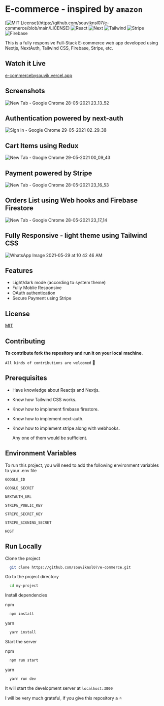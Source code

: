 # E-commerce - inspired by `amazon`
[![MIT License](https://img.shields.io/apm/l/atomic-design-ui.svg?)](https://github.com/souviknsl07/e-commerce/blob/main/LICENSE)
![React](https://img.shields.io/badge/react-v17-blue)
![Next](https://img.shields.io/badge/next-v10-yellowgreen)
![Tailwind](https://img.shields.io/badge/tailwindcss-v2-lightgreen)
![Stripe](https://img.shields.io/badge/stripe-v8-pink)
![Firebase](https://img.shields.io/badge/firebase-v8-yellow)

This is a fully responsive Full-Stack E-commerce web app developed using Nextjs, NextAuth, Tailwind CSS, Firebase, Stripe, etc.
## Watch it Live
[e-commercebysouvik.vercel.app](https://e-commercebysouvik.vercel.app)

## Screenshots
![New Tab - Google Chrome 28-05-2021 23_13_52](https://user-images.githubusercontent.com/53038576/120022750-77613f80-c00a-11eb-9b3b-0b4a9d57b760.png)
## Authentication powered by next-auth
![Sign In - Google Chrome 29-05-2021 02_29_38](https://user-images.githubusercontent.com/53038576/120041396-c6689e00-c025-11eb-860c-3a30f75e9679.png)
## Cart Items using Redux
![New Tab - Google Chrome 29-05-2021 00_09_43](https://user-images.githubusercontent.com/53038576/120030450-1db24280-c015-11eb-9a14-de77db3ebad4.png)
## Payment powered by Stripe
![New Tab - Google Chrome 28-05-2021 23_16_53](https://user-images.githubusercontent.com/53038576/120027267-c8743200-c010-11eb-91e0-d051fe01592f.png)
## Orders List using Web hooks and Firebase Firestore
![New Tab - Google Chrome 28-05-2021 23_17_14](https://user-images.githubusercontent.com/53038576/120027281-cb6f2280-c010-11eb-9fb0-73bb39d90400.png)
## Fully Responsive - light theme using Tailwind CSS
![WhatsApp Image 2021-05-29 at 10 42 46 AM](https://user-images.githubusercontent.com/53038576/120063018-bb902680-c082-11eb-9ee7-7dd5274a7c37.jpeg)

## Features

- Light/dark mode (according to system theme)
- Fully Moblie Responsive
- OAuth authentication
- Secure Payment using Stripe

## License

[MIT](https://github.com/souviknsl07/e-commerce/blob/main/LICENSE)

## Contributing

**To contribute fork the repository and run it on your local machine.**<br/>

`All kinds of contributions are welcomed` 🤝<br/>

## Prerequisites
- Have knowledge about Reactjs and Nextjs.
- Know how Tailwind CSS works.
- Know how to implement firebase firestore.
- Know how to implement next-auth.
- Know how to implement stripe along with webhooks.
  
  Any one of them would be sufficient. 

## Environment Variables

To run this project, you will need to add the following environment variables to your .env file

`GOOGLE_ID`

`GOOGLE_SECRET`

`NEXTAUTH_URL`

`STRIPE_PUBLIC_KEY`

`STRIPE_SECRET_KEY`

`STRIPE_SIGNING_SECRET`

`HOST`

## Run Locally

Clone the project

```bash
  git clone https://github.com/souviknsl07/e-commerce.git
```

Go to the project directory

```bash
  cd my-project
```

Install dependencies

npm

```bash
  npm install
```
yarn

```bash
  yarn install
```

Start the server

npm

```bash
  npm run start
```
yarn

```bash
  yarn run dev
```

It will start the development server at `localhost:3000`

I will be very much grateful, if you give this repository a ⭐
